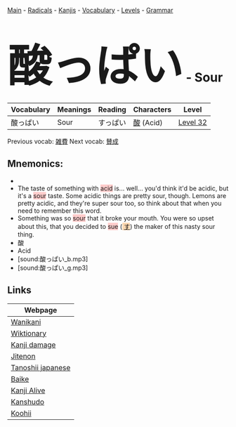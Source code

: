 <style> bigfont {font-size: 100px}</style>
[Main](../README.md) -
[Radicals](../radicals.md) -
[Kanjis](../kanjis.md) -
[Vocabulary](../vocabulary.md) -
[Levels](../levels.md) -
[Grammar](../grammar.md)
# <bigfont> 酸っぱい</bigfont> - Sour 

| Vocabulary | Meanings | Reading | Characters | Level |
| --- | --- | --- | --- | --- |
| 酸っぱい | Sour | すっぱい |  [酸](../kanjis/酸.md) (Acid) | [Level 32](../levels/wk_level32.md) |

Previous vocab: [雑費](雑費.md) Next vocab: [賛成](賛成.md) 

## Mnemonics:

* 
* The taste of something with <span style="background-color:#ffcccb"> acid</span> is... well... you'd think it'd be acidic, but it's a <span style="background-color:#ffcccb"> sour</span> taste. Some acidic things are pretty sour, though. Lemons are pretty acidic, and they're super sour too, so think about that when you need to remember this word.
* Something was so <span style="background-color:#ffcccb"> sour</span> that it broke your mouth. You were so upset about this, that you decided to <span style="background-color:#ffcccb"> sue</span> (<span style="background-color:#fed8b1"> [す](https://jisho.org/search/す)</span>) the maker of this nasty sour thing.
* 酸
* Acid
* [sound:酸っぱい_b.mp3]
* [sound:酸っぱい_g.mp3]


## Links 

| Webpage |
| --- |
| [Wanikani          ](https://www.wanikani.com/kanji/酸っぱい) |
| [Wiktionary        ](https://en.wiktionary.org/wiki/酸っぱい) |
| [Kanji damage      ](http://www.kanjidamage.com/kanji/search?utf8=✓&q=酸っぱい) |
| [Jitenon           ](https://jitenon.com/kanji/酸っぱい) |
| [Tanoshii japanese ](https://www.tanoshiijapanese.com/dictionary/kanji.cfm?k=酸っぱい) |
| [Baike             ](https://baike.baidu.com/item/酸っぱい) |
| [Kanji Alive       ](https://app.kanjialive.com/酸っぱい) |
| [Kanshudo          ](https://www.kanshudo.com/searchmn?q=酸っぱい) |
| [Koohii            ](https://kanji.koohii.com/study/kanji/酸っぱい) |
